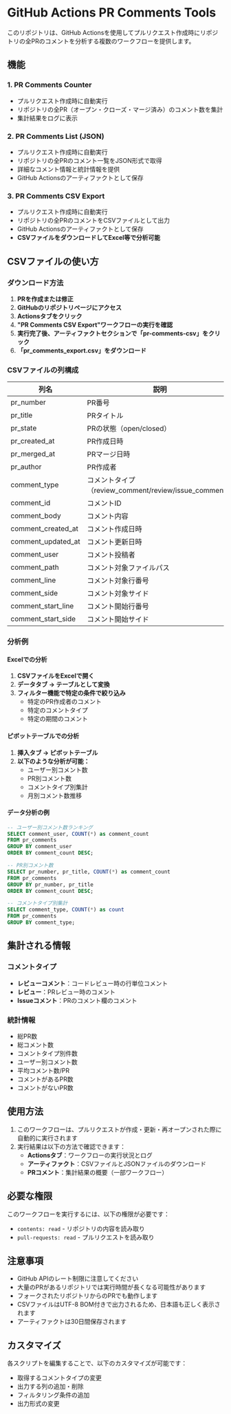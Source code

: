 # GitHub Actions PR Comments Tools

このリポジトリは、GitHub Actionsを使用してプルリクエスト作成時にリポジトリの全PRのコメントを分析する複数のワークフローを提供します。

## 機能

### 1. PR Comments Counter
- プルリクエスト作成時に自動実行
- リポジトリの全PR（オープン・クローズ・マージ済み）のコメント数を集計
- 集計結果をログに表示

### 2. PR Comments List (JSON)
- プルリクエスト作成時に自動実行
- リポジトリの全PRのコメント一覧をJSON形式で取得
- 詳細なコメント情報と統計情報を提供
- GitHub Actionsのアーティファクトとして保存

### 3. PR Comments CSV Export
- プルリクエスト作成時に自動実行
- リポジトリの全PRのコメントをCSVファイルとして出力
- GitHub Actionsのアーティファクトとして保存
- **CSVファイルをダウンロードしてExcel等で分析可能**

## CSVファイルの使い方

### ダウンロード方法

1. **PRを作成または修正**
2. **GitHubのリポジトリページにアクセス**
3. **Actionsタブをクリック**
4. **"PR Comments CSV Export"ワークフローの実行を確認**
5. **実行完了後、アーティファクトセクションで「pr-comments-csv」をクリック**
6. **「pr_comments_export.csv」をダウンロード**

### CSVファイルの列構成

| 列名 | 説明 |
|------|------|
| pr_number | PR番号 |
| pr_title | PRタイトル |
| pr_state | PRの状態（open/closed） |
| pr_created_at | PR作成日時 |
| pr_merged_at | PRマージ日時 |
| pr_author | PR作成者 |
| comment_type | コメントタイプ（review_comment/review/issue_comment） |
| comment_id | コメントID |
| comment_body | コメント内容 |
| comment_created_at | コメント作成日時 |
| comment_updated_at | コメント更新日時 |
| comment_user | コメント投稿者 |
| comment_path | コメント対象ファイルパス |
| comment_line | コメント対象行番号 |
| comment_side | コメント対象サイド |
| comment_start_line | コメント開始行番号 |
| comment_start_side | コメント開始サイド |

### 分析例

#### Excelでの分析
1. **CSVファイルをExcelで開く**
2. **データタブ → テーブルとして変換**
3. **フィルター機能で特定の条件で絞り込み**
   - 特定のPR作成者のコメント
   - 特定のコメントタイプ
   - 特定の期間のコメント

#### ピボットテーブルでの分析
1. **挿入タブ → ピボットテーブル**
2. **以下のような分析が可能：**
   - ユーザー別コメント数
   - PR別コメント数
   - コメントタイプ別集計
   - 月別コメント数推移

#### データ分析の例
```sql
-- ユーザー別コメント数ランキング
SELECT comment_user, COUNT(*) as comment_count
FROM pr_comments
GROUP BY comment_user
ORDER BY comment_count DESC;

-- PR別コメント数
SELECT pr_number, pr_title, COUNT(*) as comment_count
FROM pr_comments
GROUP BY pr_number, pr_title
ORDER BY comment_count DESC;

-- コメントタイプ別集計
SELECT comment_type, COUNT(*) as count
FROM pr_comments
GROUP BY comment_type;
```

## 集計される情報

### コメントタイプ
- **レビューコメント**：コードレビュー時の行単位コメント
- **レビュー**：PRレビュー時のコメント
- **Issueコメント**：PRのコメント欄のコメント

### 統計情報
- 総PR数
- 総コメント数
- コメントタイプ別件数
- ユーザー別コメント数
- 平均コメント数/PR
- コメントがあるPR数
- コメントがないPR数

## 使用方法

1. このワークフローは、プルリクエストが作成・更新・再オープンされた際に自動的に実行されます
2. 実行結果は以下の方法で確認できます：
   - **Actionsタブ**：ワークフローの実行状況とログ
   - **アーティファクト**：CSVファイルとJSONファイルのダウンロード
   - **PRコメント**：集計結果の概要（一部ワークフロー）

## 必要な権限

このワークフローを実行するには、以下の権限が必要です：

- `contents: read` - リポジトリの内容を読み取り
- `pull-requests: read` - プルリクエストを読み取り

## 注意事項

- GitHub APIのレート制限に注意してください
- 大量のPRがあるリポジトリでは実行時間が長くなる可能性があります
- フォークされたリポジトリからのPRでも動作します
- CSVファイルはUTF-8 BOM付きで出力されるため、日本語も正しく表示されます
- アーティファクトは30日間保存されます

## カスタマイズ

各スクリプトを編集することで、以下のカスタマイズが可能です：

- 取得するコメントタイプの変更
- 出力する列の追加・削除
- フィルタリング条件の追加
- 出力形式の変更

